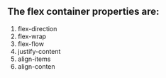 ## The flex container properties are:

1. flex-direction
2. flex-wrap
3. flex-flow
4. justify-content
5. align-items
6. align-conten
